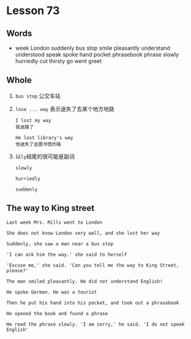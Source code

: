 # Lesson 73

## Words

- week London suddenly bus stop smile pleasantly understand understood speak spoke hand pocket phrasebook phrase slowly hurriedly cut thirsty go went greet

## Whole

1. `bus stop` 公交车站

2. `lose ... way` 表示迷失了去某个地方地路

   ```
   I lost my way
   我迷路了

   He lost library's way
   他迷失了去图书馆的路
   ```

3. 以`ly`结尾的很可能是副词

   ```
   slowly

   hurriedly

   suddenly
   ```

## The way to King street

```
Last week Mrs. Mills went to London

She does not know London very well, and she lost her way

Suddenly, she saw a man near a bus stop

'I can ask him the way.' she said to herself

'Excuse me,' she said. 'Can you tell me the way to King Street, please?'

The man smiled pleasantly. He did not understand English!

He spoke German. He was a tourist

Then he put his hand into his pocket, and took out a phrasebook

He opened the book and found a phrase

He read the phrase slowly. 'I am sorry,' he said. 'I do not speak English'
```
